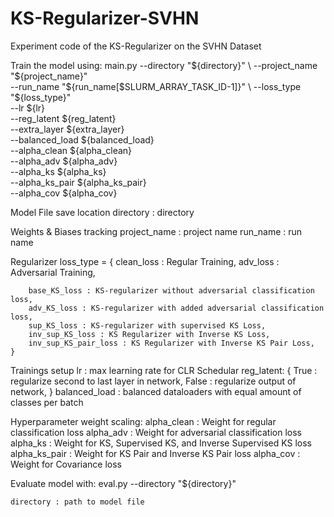 # KS-Regularizer-SVHN
Experiment code of the KS-Regularizer on the SVHN Dataset

Train the model using:
main.py --directory "${directory}" \
        --project_name "${project_name}" \
	    --run_name "${run_name[$SLURM_ARRAY_TASK_ID-1]}" \
	    --loss_type "${loss_type}" \
	    --lr ${lr} \
	    --reg_latent ${reg_latent} \
	    --extra_layer ${extra_layer} \
	    --balanced_load ${balanced_load} \
	    --alpha_clean ${alpha_clean} \
	    --alpha_adv ${alpha_adv} \
	    --alpha_ks ${alpha_ks} \
	    --alpha_ks_pair ${alpha_ks_pair} \
	    --alpha_cov ${alpha_cov}

Model File save location
    directory : directory

Weights & Biases tracking
    project_name : project name
    run_name : run name

Regularizer
    loss_type = {
        clean_loss : Regular Training,
        adv_loss : Adversarial Training,

        base_KS_loss : KS-regularizer without adversarial classification loss,
        adv_KS_loss : KS-regularizer with added adversarial classification loss,
        sup_KS_loss : KS-regularizer with supervised KS Loss,
        inv_sup_KS_loss : KS Regularizer with Inverse KS Loss,
        inv_sup_KS_pair_loss : KS Regularizer with Inverse KS Pair Loss,
    }

Trainings setup
    lr : max learning rate for CLR Schedular
    reg_latent: {
        True : regularize second to last layer in network,
        False : regularize output of network,
    }
    balanced_load : balanced dataloaders with equal amount of classes per batch

Hyperparameter weight scaling:
    alpha_clean : Weight for regular classification loss
    alpha_adv : Weight for adversarial classification loss
    alpha_ks : Weight for KS, Supervised KS, and Inverse Supervised KS loss
    alpha_ks_pair : Weight for KS Pair and Inverse KS Pair loss
    alpha_cov : Weight for Covariance loss


Evaluate model with:
eval.py --directory "${directory}"

    directory : path to model file